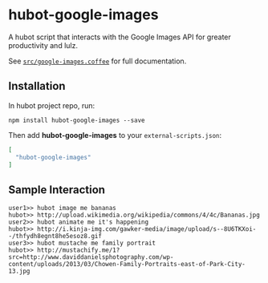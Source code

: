# hubot-google-images

A hubot script that interacts with the Google Images API for greater productivity and lulz.

See [`src/google-images.coffee`](src/google-images.coffee) for full documentation.

## Installation

In hubot project repo, run:

`npm install hubot-google-images --save`

Then add **hubot-google-images** to your `external-scripts.json`:

```json
[
  "hubot-google-images"
]
```

## Sample Interaction

```
user1>> hubot image me bananas
hubot>> http://upload.wikimedia.org/wikipedia/commons/4/4c/Bananas.jpg
user2>> hubot animate me it's happening
hubot>> http://i.kinja-img.com/gawker-media/image/upload/s--8U6TKXoi--/thfydh8egnt8he5esoz8.gif
user3>> hubot mustache me family portrait
hubot>> http://mustachify.me/1?src=http://www.daviddanielsphotography.com/wp-content/uploads/2013/03/Chowen-Family-Portraits-east-of-Park-City-13.jpg
```
